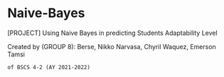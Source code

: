 # Naive-Bayes
[PROJECT] Using Naive Bayes in predicting Students Adaptability Level

Created by (GROUP 8):
	Berse, Nikko
	Narvasa, Chyril 
	Waquez, Emerson Tamsi
	
	of BSCS 4-2 (AY 2021-2022)
